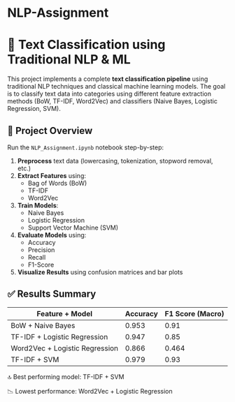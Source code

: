 # NLP-Assignment

# 🧠 Text Classification using Traditional NLP & ML

This project implements a complete **text classification pipeline** using traditional NLP techniques and classical machine learning models. The goal is to classify text data into categories using different feature extraction methods (BoW, TF-IDF, Word2Vec) and classifiers (Naive Bayes, Logistic Regression, SVM).

## 📌 Project Overview

Run the `NLP_Assignment.ipynb` notebook step-by-step:

1. **Preprocess** text data (lowercasing, tokenization, stopword removal, etc.)
2. **Extract Features** using:
   - Bag of Words (BoW)
   - TF-IDF
   - Word2Vec
3. **Train Models**:
   - Naive Bayes
   - Logistic Regression
   - Support Vector Machine (SVM)
4. **Evaluate Models** using:
   - Accuracy
   - Precision
   - Recall
   - F1-Score
5. **Visualize Results** using confusion matrices and bar plots

## ✅ Results Summary

| Feature + Model                 | Accuracy | F1 Score (Macro) |
|-------------------------------|----------|------------------|
| BoW + Naive Bayes             | 0.953    | 0.91            |
| TF-IDF + Logistic Regression  | 0.947    | 0.85           |
| Word2Vec + Logistic Regression| 0.866    | 0.464            |
| TF-IDF + SVM                  | 0.979    | 0.93            |



🔝 Best performing model: TF-IDF + SVM

📉 Lowest performance: Word2Vec + Logistic Regression
